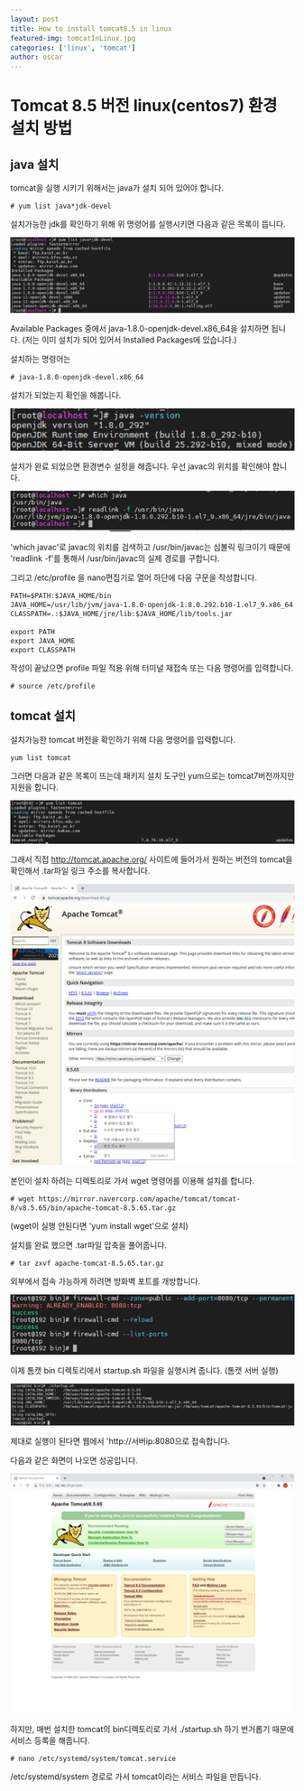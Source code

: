 ```yaml
---
layout: post
title: How to install tomcat8.5 in linux
featured-img: tomcatInLinux.jpg
categories: ['linux', 'tomcat']
author: oscar
---
```


# Tomcat 8.5 버전 linux(centos7) 환경 설치 방법

## java 설치
tomcat을 실행 시키기 위해서는 java가 설치 되어 있어야 합니다. 

```
# yum list java*jdk-devel
```
설치가능한 jdk를 확인하기 위해 위 명령어를 실행시키면 다음과 같은 목록이 뜹니다.

![linux_1](../image/oscar/2021-04-28/1.png)

Available Packages 중에서 java-1.8.0-openjdk-devel.x86_64을 설치하면 됩니다. 
(저는 이미 설치가 되어 있어서 Installed Packages에 있습니다.)

설치하는 명령어는

```
# java-1.8.0-openjdk-devel.x86_64
```

설치가 되었는지 확인을 해봅니다.

![linux_2](../image/oscar/2021-04-28/2.png)

설치가 완료 되었으면 환경변수 설정을 해줍니다. 우선 javac의 위치를 확인해야 합니다.

![linux_3](../image/oscar/2021-04-28/3.png)

'which javac'로 javac의 위치를 검색하고 
/usr/bin/javac는 심볼릭 링크이기 때문에 
'readlink -f'를 통해서 /usr/bin/javac의 실제 경로를 구합니다.

그리고 /etc/profile 을 nano편집기로 열어 하단에 다음 구문을 작성합니다.

```
PATH=$PATH:$JAVA_HOME/bin
JAVA_HOME=/usr/lib/jvm/java-1.8.0-openjdk-1.8.0.292.b10-1.el7_9.x86_64
CLASSPATH=.:$JAVA_HOME/jre/lib:$JAVA_HOME/lib/tools.jar

export PATH
export JAVA_HOME
export CLASSPATH

```

작성이 끝났으면 profile 파일 적용 위해 터미널 재접속 또는 다음 명령어를 입력합니다.

```
# source /etc/profile
```



## tomcat 설치

설치가능한 tomcat 버전을 확인하기 위해 다음 명령어를 입력합니다.

```
yum list tomcat
```

그러면 다음과 같은 목록이 뜨는데 패키지 설치 도구인 yum으로는 tomcat7버전까지만 지원을 합니다.

![linux_4](../image/oscar/2021-04-28/4.png)

그래서 직접 http://tomcat.apache.org/ 사이트에 들어가서 원하는 버전의 tomcat을 확인해서 .tar파일 링크 주소를 복사합니다.

![linux_5](../image/oscar/2021-04-28/5.png)


본인이 설치 하려는 디렉토리로 가서 wget 명령어를 이용해 설치를 합니다.

```
# wget https://mirror.navercorp.com/apache/tomcat/tomcat-8/v8.5.65/bin/apache-tomcat-8.5.65.tar.gz
```
(wget이 실행 안된다면 'yum install wget'으로 설치)


설치를 완료 했으면 .tar파일 압축을 풀어줍니다.

```
# tar zxvf apache-tomcat-8.5.65.tar.gz
```

외부에서 접속 가능하게 하려면 방화벽 포트를 개방합니다.

![linux_6](../image/oscar/2021-04-28/6.png)

이제 톰캣 bin 디렉토리에서 startup.sh 파일을 실행시켜 줍니다. (톰캣 서버 실행)

![linux_7](../image/oscar/2021-04-28/7.png)

제대로 실행이 된다면 웹에서 'http://서버ip:8080으로 접속합니다.

다음과 같은 화면이 나오면 성공입니다.

![linux_8](../image/oscar/2021-04-28/8.png)


하지만, 매번 설치한 tomcat의 bin디렉토리로 가서 ./startup.sh 하기 번거롭기 때문에 서비스 등록을 해줍니다.

```
# nano /etc/systemd/system/tomcat.service
```
/etc/systemd/system 경로로 가서 tomcat이라는 서비스 파일을 만듭니다.


